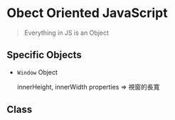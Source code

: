 # Obect Oriented JavaScript

> Everything in JS is an Object

## Specific Objects

+ `Window` Object

  innerHeight, innerWidth properties => 視窗的長寬

## Class

